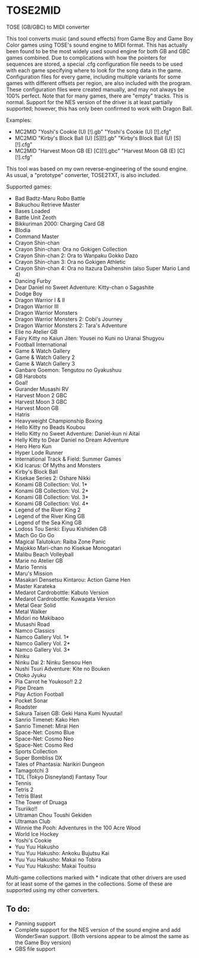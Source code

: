 # TOSE2MID
TOSE (GB/GBC) to MIDI converter

This tool converts music (and sound effects) from Game Boy and Game Boy Color games using TOSE's sound engine to MIDI format. This has actually been found to be the most widely used sound engine for both GB and GBC games combined.
Due to complications with how the pointers for sequences are stored, a special .cfg configuration file needs to be used with each game specifying where to look for the song data in the game. Configuration files for every game, including multiple variants for some games with different offsets per region, are also included with the program. These configuration files were created manually, and may not always be 100% perfect. Note that for many games, there are "empty" tracks. This is normal.
Support for the NES version of the driver is at least partially supported; however, this has only been confirmed to work with Dragon Ball.

Examples:
* MC2MID "Yoshi's Cookie (U) [!].gb" "Yoshi's Cookie (U) [!].cfg"
* MC2MID "Kirby's Block Ball (U) [S][!].gb" "Kirby's Block Ball (U) [S][!].cfg"
* MC2MID "Harvest Moon GB (E) [C][!].gbc" "Harvest Moon GB (E) [C][!].cfg"

This tool was based on my own reverse-engineering of the sound engine. As usual, a "prototype" converter, TOSE2TXT, is also included.

Supported games:
  * Bad Badtz-Maru Robo Battle
  * Bakuchou Retrieve Master
  * Bases Loaded
  * Battle Unit Zeoth
  * Bikkuriman 2000: Charging Card GB
  * Blodia
  * Command Master
  * Crayon Shin-chan
  * Crayon Shin-chan: Ora no Gokigen Collection
  * Crayon Shin-chan 2: Ora to Wanpaku Gokko Dazo
  * Crayon Shin-chan 3: Ora no Gokigen Athletic
  * Crayon Shin-chan 4: Ora no Itazura Daihenshin (also Super Mario Land 4)
  * Dancing Furby
  * Dear Daniel no Sweet Adventure: Kitty-chan o Sagashite
  * Dodge Boy
  * Dragon Warrior I & II
  * Dragon Warrior III
  * Dragon Warrior Monsters
  * Dragon Warrior Monsters 2: Cobi's Journey
  * Dragon Warrior Monsters 2: Tara's Adventure
  * Elie no Atelier GB
  * Fairy Kitty no Kaiun Jiten: Yousei no Kuni no Uranai Shugyou
  * Football International
  * Game & Watch Gallery
  * Game & Watch Gallery 2
  * Game & Watch Gallery 3
  * Ganbare Goemon: Tengutou no Gyakushuu
  * GB Harobots
  * Goal!
  * Gurander Musashi RV
  * Harvest Moon 2 GBC
  * Harvest Moon 3 GBC
  * Harvest Moon GB
  * Hatris
  * Heavyweight Championship Boxing
  * Hello Kitty no Beads Koubou
  * Hello Kitty no Sweet Adventure: Daniel-kun ni Aitai
  * Helly Kitty to Dear Daniel no Dream Adventure
  * Hero Hero Kun
  * Hyper Lode Runner
  * International Track & Field: Summer Games
  * Kid Icarus: Of Myths and Monsters
  * Kirby's Block Ball
  * Kisekae Series 2: Oshare Nikki
  * Konami GB Collection: Vol. 1*
  * Konami GB Collection: Vol. 2*
  * Konami GB Collection: Vol. 3*
  * Konami GB Collection: Vol. 4*
  * Legend of the River King 2
  * Legend of the River King GB
  * Legend of the Sea King GB
  * Lodoss Tou Senki: Eiyuu Kishiden GB
  * Mach Go Go Go
  * Magical Talutokun: Raiba Zone Panic
  * Majokko Mari-chan no Kisekae Monogatari
  * Malibu Beach Volleyball
  * Marie no Atelier GB
  * Mario Tennis
  * Maru's Mission
  * Masakari Densetsu Kintarou: Action Game Hen
  * Master Karateka
  * Medarot Cardrobottle: Kabuto Version
  * Medarot Cardrobottle: Kuwagata Version
  * Metal Gear Solid
  * Metal Walker
  * Midori no Makibaoo
  * Musashi Road
  * Namco Classics
  * Namco Gallery Vol. 1*
  * Namco Gallery Vol. 2*
  * Namco Gallery Vol. 3*
  * Ninku
  * Ninku Dai 2: Ninku Sensou Hen
  * Nushi Tsuri Adventure: Kite no Bouken
  * Otoko Jyuku
  * Pia Carrot he Youkoso!! 2.2
  * Pipe Dream
  * Play Action Football
  * Pocket Sonar
  * Roadster
  * Sakura Taisen GB: Geki Hana Kumi Nyuutai!
  * Sanrio Timenet: Kako Hen
  * Sanrio Timenet: Mirai Hen
  * Space-Net: Cosmo Blue
  * Space-Net: Cosmo Neo
  * Space-Net: Cosmo Red
  * Sports Collection
  * Super Bombliss DX
  * Tales of Phantasia: Narikiri Dungeon
  * Tamagotchi 3
  * TDL (Tokyo Disneyland) Fantasy Tour
  * Tennis
  * Tetris 2
  * Tetris Blast
  * The Tower of Druaga
  * Tsuriiko!!
  * Ultraman Chou Toushi Gekiden
  * Ultraman Club
  * Winnie the Pooh: Adventures in the 100 Acre Wood
  * World Ice Hockey
  * Yoshi's Cookie
  * Yuu Yuu Hakusho
  * Yuu Yuu Hakusho: Ankoku Bujutsu Kai
  * Yuu Yuu Hakusho: Makai no Tobira
  * Yuu Yuu Hakusho: Makai Touitsu

Multi-game collections marked with * indicate that other drivers are used for at least some of the games in the collections. Some of these are supported using my other converters.

## To do:
  * Panning support
  * Complete support for the NES version of the sound engine and add WonderSwan support. (Both versions appear to be almost the same as the Game Boy version)
  * GBS file support
